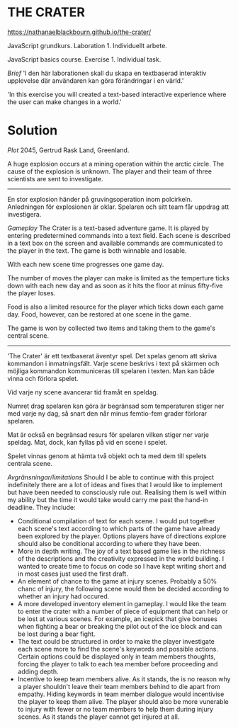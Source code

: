 # THE CRATER

https://nathanaelblackbourn.github.io/the-crater/

JavaScript grundkurs.
Laboration 1.
Individuellt arbete.

JavaScript basics course.
Exercise 1.
Individual task.

*Brief*
'I den här laborationen skall du skapa en textbaserad interaktiv upplevelse där användaren kan göra förändringar i en värld.'

'In this exercise you will created a text-based interactive experience where the user can make changes in a world.'


# Solution
*Plot*
2045, Gertrud Rask Land, Greenland.

A huge explosion occurs at a mining operation within the arctic circle. The cause of the explosion is unknown. The player and their team of three scientists are sent to investigate.

-----

En stor explosion händer på gruvingsoperation inom polcirkeln. Anledningen för explosionen är oklar. Spelaren och sitt team får uppdrag att investigera.


*Gameplay*
The Crater is a text-based adventure game. It is played by entering predetermined commands into a text field. Each scene is described in a text box on the screen and available commands are communicated to the player in the text. The game is both winnable and losable. 

With each new scene time progresses one game day.

The number of moves the player can make is limited as the temperture ticks down with each new day and as soon as it hits the floor at minus fifty-five the player loses.

Food is also a limited resource for the player which ticks down each game day. Food, however, can be restored at one scene in the game.

The game is won by collected two items and taking them to the game's central scene.

-----

'The Crater' är ett textbaserat äventyr spel. Det spelas genom att skriva kommandon i inmatningsfält. Varje scene beskrivs i text på skärmen och möjliga kommandon kommuniceras till spelaren i texten. Man kan både vinna och förlora spelet.

Vid varje ny scene avancerar tid framåt en speldag.

Numret drag spelaren kan göra är begränsad som temperaturen stiger ner med varje ny dag, så snart den når minus femtio-fem grader förlorar spelaren.

Mat är också en begränsad resurs för spelaren vilken stiger ner varje speldag. Mat, dock, kan fyllas på vid en scene i spelet.

Spelet vinnas genom at hämta två objekt och ta med dem till spelets centrala scene.


*Avgränsningar/limitations*
Should I be able to continue with this project indefinitely there are a lot of ideas and fixes that I would like to implement but have been needed to consciously rule out. Realising them is well within my ability but the time it would take would carry me past the hand-in deadline. They include:

- Conditional compilation of text for each scene. I would put together each scene's text according to which parts of the game have already been explored by the player. Options players have of directions explore should also be conditional according to where they have been.
- More in depth writing. The joy of a text based game lies in the richness of the descriptions and the creativity expressed in the world building. I wanted to create time to focus on code so I have kept writing short and in most cases just used the first draft.
- An element of chance to the game at injury scenes. Probably a 50% chanc of injury, the following scene would then be decided according to whether an injury had occured.
- A more developed inventory element in gameplay. I would like the team to enter the crater with a number of piece of equipment that can help or be lost at various scenes. For example, an icepick that give bonuses when fighting a bear or breaking the pilot out of the ice block and can be lost during a bear fight.
- The text could be structured in order to make the player investigate each scene more to find the scene's keywords and possible actions. Certain options could be displayed only in team members thoughts, forcing the player to talk to each tea member before proceeding and adding depth.
- Incentive to keep team members alive. As it stands, the is no reason why a player shouldn't leave their team members behind to die apart from empathy. Hiding keywords in team member dialogue would incentivise the player to keep them alive. The player should also be more vunerable to injury with fewer or no team members to help them during injury scenes. As it stands the player cannot get injured at all.